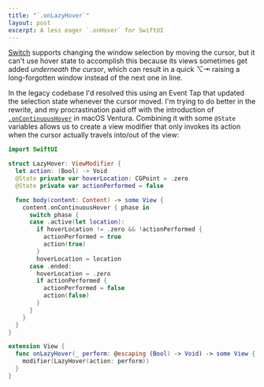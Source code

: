 ```yaml
---
title: "`.onLazyHover`"
layout: post
excerpt: A less eager `.onHover` for SwiftUI
---
```


[Switch](https://github.com/numist/Switch) supports changing the window selection by moving the cursor, but it can't use hover state to accomplish this because its views sometimes get added _underneath the cursor_, which can result in a quick ⌥⇥ raising a long-forgotten window instead of the next one in line.

In the legacy codebase I'd resolved this using an Event Tap that updated the selection state whenever the cursor moved. I'm trying to do better in the rewrite, and my procrastination paid off with the introduction of [`.onContinuousHover`](https://developer.apple.com/documentation/swiftui/view/oncontinuoushover(coordinatespace:perform:)) in macOS Ventura. Combining it with some `@State` variables allows us to create a view modifier that only invokes its action when the cursor actually travels into/out of the view:

```swift
import SwiftUI

struct LazyHover: ViewModifier {
  let action: (Bool) -> Void
  @State private var hoverLocation: CGPoint = .zero
  @State private var actionPerformed = false

  func body(content: Content) -> some View {
    content.onContinuousHover { phase in
      switch phase {
      case .active(let location):
        if hoverLocation != .zero && !actionPerformed {
          actionPerformed = true
          action(true)
        }
        hoverLocation = location
      case .ended:
        hoverLocation = .zero
        if actionPerformed {
          actionPerformed = false
          action(false)
        }
      }
    }
  }
}

extension View {
  func onLazyHover(_ perform: @escaping (Bool) -> Void) -> some View {
    modifier(LazyHover(action: perform))
  }
}
```
